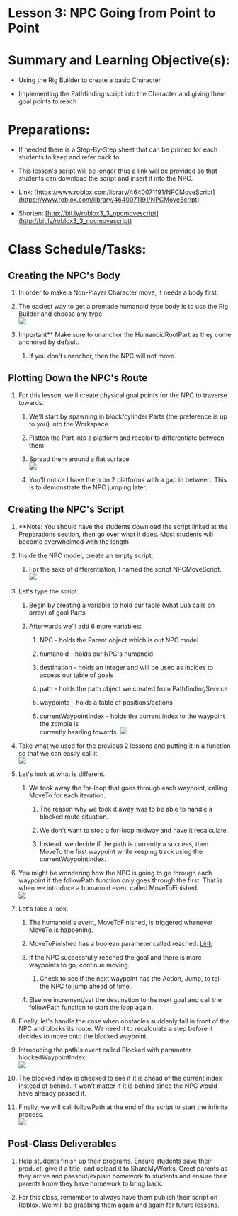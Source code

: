 
# Lesson 3: NPC Going from Point to Point

  

  

# Summary and Learning Objective(s):

-   Using the Rig Builder to create a basic Character
    
-   Implementing the Pathfinding script into the Character and giving them goal points to reach
    

# Preparations:

-   If needed there is a Step-By-Step sheet that can be printed for each students to keep and refer back to.
    
-   This lesson's script will be longer thus a link will be provided so that students can download the script and insert it into the NPC.
    

-   Link: [https://www.roblox.com/library/4640071191/NPCMoveScript](https://www.roblox.com/library/4640071191/NPCMoveScript)
    
-   Shorten: [http://bit.ly/roblox3_3_npcmovescript](http://bit.ly/roblox3_3_npcmovescript)
    

# Class Schedule/Tasks:

## Creating the NPC's Body

1.  In order to make a Non-Player Character move, it needs a body first.
    
2.  The easiest way to get a premade humanoid type body is to use the Rig Builder and choose any type.  
    ![](https://storage.googleapis.com/cm-image-repository.appspot.com/roblox_3/Deprecated%20Lessons/Lesson%20Plan%2003/230088df-8765-46c2-b011-0004ac5e81ca.png)
    
3.  Important** Make sure to unanchor the HumanoidRootPart as they come anchored by default.        
    
    1.  If you don't unanchor, then the NPC will not move.
        

## Plotting Down the NPC's Route

1.  For this lesson, we'll create physical goal points for the NPC to traverse towards.
          
    1.  We'll start by spawning in block/cylinder Parts (the preference is up to you) into the Workspace.
        
    2.  Flatten the Part into a platform and recolor to differentiate between them.
        
    3.  Spread them around a flat surface.  
        ![](https://storage.googleapis.com/cm-image-repository.appspot.com/roblox_3/Deprecated%20Lessons/Lesson%20Plan%2003/e0e4e2bb-4827-49d9-9b91-340f9b1a0987.png)
        
    4.  You'll notice I have them on 2 platforms with a gap in between. This is to demonstrate the NPC jumping later.
        

## Creating the NPC's Script

1.  **Note: You should have the students download the script linked at the Preparations section, then go over what it does. Most students will become overwhelmed with the length
    
2.  Inside the NPC model, create an empty script.
           
    1.  For the sake of differentiation, I named the script NPCMoveScript.  
        ![](https://storage.googleapis.com/cm-image-repository.appspot.com/roblox_3/Deprecated%20Lessons/Lesson%20Plan%2003/1debdf5e-9c22-4e6f-9ffd-6ab2a5f07190.png)
        

4.  Let's type the script.
   
    1.  Begin by creating a variable to hold our table (what Lua calls an array) of goal Parts
        
    2.  Afterwards we'll add 6 more variables:
   
        1.  NPC - holds the Parent object which is out NPC model
            
        2.  humanoid - holds our NPC's humanoid
            
        3.  destination - holds an integer and will be used as indices to access our table of goals
            
        4.  path - holds the path object we created from PathfindingService
            
        5.  waypoints - holds a table of positions/actions
            
        6.  currentWaypointIndex - holds the current index to the waypoint the zombie is  
            currently heading towards.
             ![](https://storage.googleapis.com/cm-image-repository.appspot.com/roblox_3/Deprecated%20Lessons/Lesson%20Plan%2003/945549a8-786f-4456-89cb-59f804d712b4.png)

4.  Take what we used for the previous 2 lessons and putting it in a function so that we can easily call it.  
    ![](https://storage.googleapis.com/cm-image-repository.appspot.com/roblox_3/Deprecated%20Lessons/Lesson%20Plan%2003/29519a2a-dcd1-4b3c-980a-0988253754bf.png)
    
5.  Let's look at what is different.
       
    1.  We took away the for-loop that goes through each waypoint, calling MoveTo for each iteration.
                
        1.  The reason why we took it away was to be able to handle a blocked route situation.
            
        2.  We don't want to stop a for-loop midway and have it recalculate.
                        
        3.  Instead, we decide if the path is currently a success, then MoveTo the first waypoint while keeping track using the currentWaypointIndex.
            

7.  You might be wondering how the NPC is going to go through each waypoint if the followPath function only goes through the first. That is when we introduce a humanoid event called MoveToFinished.  
    ![](https://storage.googleapis.com/cm-image-repository.appspot.com/roblox_3/Deprecated%20Lessons/Lesson%20Plan%2003/d9f0e538-73d5-49ea-8240-0c6533bae82a.png)
    
8.  Let's take a look.
        
    1.  The humanoid's event, MoveToFinished, is triggered whenever MoveTo is happening.
        
    2.  MoveToFinished has a boolean parameter called reached. [Link](https://developer.roblox.com/en-us/api-reference/event/Humanoid/MoveToFinished)
        
    3.  If the NPC successfully reached the goal and there is more waypoints to go, continue moving.
               
        1.  Check to see if the next waypoint has the Action, Jump, to tell the NPC to jump ahead of time.
            
    5.  Else we increment/set the destination to the next goal and call the followPath function to start the loop again.
    

10.  Finally, let's handle the case when obstacles suddenly fall in front of the NPC and blocks its route. We need it to recalculate a step before it decides to move onto the blocked waypoint.
    
11.  Introducing the path's event called Blocked with parameter blockedWaypointIndex.  
    ![](https://storage.googleapis.com/cm-image-repository.appspot.com/roblox_3/Deprecated%20Lessons/Lesson%20Plan%2003/8abb13d2-def3-42b3-917c-e30dd1c54894.png)
    
12.  The blocked index is checked to see if it is ahead of the current index instead of behind. It won't matter if it is behind since the NPC would have already passed it.
    
13.  Finally, we will call followPath at the end of the script to start the infinite process.  
    ![](https://storage.googleapis.com/cm-image-repository.appspot.com/roblox_3/Deprecated%20Lessons/Lesson%20Plan%2003/fe24f0cb-18d8-4483-b34d-560254fa347f.png)
    

## Post-Class Deliverables

1.  Help students finish up their programs. Ensure students save their product, give it a title, and upload it to ShareMyWorks. Greet parents as they arrive and passout/explain homework to students and ensure their parents know they have homework to bring back.
    
2.  For this class, remember to always have them publish their script on Roblox. We will be grabbing them again and again for future lessons.